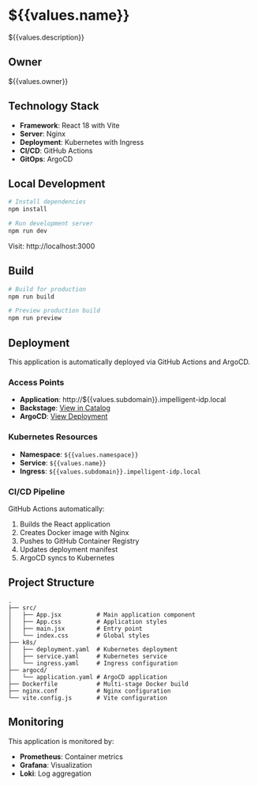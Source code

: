 # ${{values.name}}

${{values.description}}

## Owner
${{values.owner}}

## Technology Stack
- **Framework**: React 18 with Vite
- **Server**: Nginx
- **Deployment**: Kubernetes with Ingress
- **CI/CD**: GitHub Actions
- **GitOps**: ArgoCD

## Local Development

```bash
# Install dependencies
npm install

# Run development server
npm run dev
```

Visit: http://localhost:3000

## Build

```bash
# Build for production
npm run build

# Preview production build
npm run preview
```

## Deployment

This application is automatically deployed via GitHub Actions and ArgoCD.

### Access Points
- **Application**: http://${{values.subdomain}}.impelligent-idp.local
- **Backstage**: [View in Catalog](http://backstage.impelligent-idp.local:3001/catalog/default/component/${{values.name}})
- **ArgoCD**: [View Deployment](http://argocd.impelligent-idp.local/applications/${{values.name}})

### Kubernetes Resources
- **Namespace**: `${{values.namespace}}`
- **Service**: `${{values.name}}`
- **Ingress**: `${{values.subdomain}}.impelligent-idp.local`

### CI/CD Pipeline
GitHub Actions automatically:
1. Builds the React application
2. Creates Docker image with Nginx
3. Pushes to GitHub Container Registry
4. Updates deployment manifest
5. ArgoCD syncs to Kubernetes

## Project Structure

```
.
├── src/
│   ├── App.jsx          # Main application component
│   ├── App.css          # Application styles
│   ├── main.jsx         # Entry point
│   └── index.css        # Global styles
├── k8s/
│   ├── deployment.yaml  # Kubernetes deployment
│   ├── service.yaml     # Kubernetes service
│   └── ingress.yaml     # Ingress configuration
├── argocd/
│   └── application.yaml # ArgoCD application
├── Dockerfile           # Multi-stage Docker build
├── nginx.conf           # Nginx configuration
└── vite.config.js       # Vite configuration
```

## Monitoring

This application is monitored by:
- **Prometheus**: Container metrics
- **Grafana**: Visualization
- **Loki**: Log aggregation

